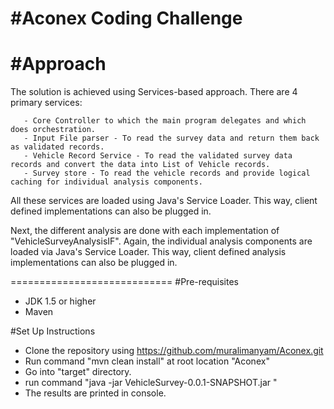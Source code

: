 #Aconex Coding Challenge
===========================

#Approach
 ==============
 
   The solution is achieved using Services-based approach. There are 4 primary services:
   
       - Core Controller to which the main program delegates and which does orchestration.
	   - Input File parser - To read the survey data and return them back as validated records.
	   - Vehicle Record Service - To read the validated survey data records and convert the data into List of Vehicle records.
	   - Survey store - To read the vehicle records and provide logical caching for individual analysis components.
	   
   All these services are loaded using Java's Service Loader. This way, client defined implementations can also be plugged in.
   
   Next, the different analysis are done with each implementation of "VehicleSurveyAnalysisIF". Again, the individual analysis components 
   are loaded via Java's Service Loader. This way, client defined analysis implementations can also be plugged in.
   
   

============================
#Pre-requisites
 - JDK 1.5 or higher
 - Maven

#Set Up Instructions
  - Clone the repository using https://github.com/muralimanyam/Aconex.git
  - Run command "mvn clean install" at root location "Aconex"
  - Go into "target" directory.
  - run command "java -jar VehicleSurvey-0.0.1-SNAPSHOT.jar <path-to-data-file>"
  - The results are printed in console.
